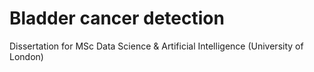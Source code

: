 # Bladder cancer detection
Dissertation for MSc Data Science &amp; Artificial Intelligence (University of London)
